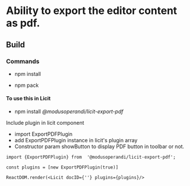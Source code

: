 
# Ability to export the editor content as pdf.
  

## Build
  

### Commands
 
- npm install

- npm pack 

#### To use this in Licit

- npm install _@modusoperandi/licit-export-pdf_

Include plugin in licit component 

- import ExportPDFPlugin 
- add ExportPDFPlugin instance in licit's plugin array
- Constructor param showButton to display PDF button in toolbar or not.

```
import {ExportPDFPlugin} from  '@modusoperandi/licit-export-pdf';

const plugins = [new ExportPDFPlugin(true)]

ReactDOM.render(<Licit docID={''} plugins={plugins}/>
```